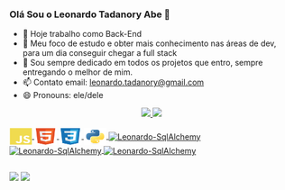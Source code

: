 ### Olá Sou o Leonardo Tadanory Abe 👋


- 🔭 Hoje trabalho como Back-End
- 🌱 Meu foco de estudo e obter mais conhecimento nas áreas de dev, para um dia conseguir chegar a full stack
- 💬 Sou sempre dedicado em todos os projetos que entro, sempre entregando o melhor de mim.
- 📫 Contato email: leonardo.tadanory@gmail.com
- 😄 Pronouns: ele/dele

<div align="center">
  <a href="https://github.com/leonardo-abe">
  <img height="150em" src="https://github-readme-stats.vercel.app/api?username=leonardo-abe&show_icons=true&theme=highcontrast&include_all_commits=true&count_private=true"/>
  <img height="150em" src="https://github-readme-stats.vercel.app/api/top-langs/?username=leonardo-abe&layout=compact&langs_count=7&theme=highcontrast"/>
</div>

  <div style="display: inline_block"><br>
  <img align="center" alt="Leonardo-Js" height="30" width="40" src="https://raw.githubusercontent.com/devicons/devicon/master/icons/javascript/javascript-plain.svg">
  <img align="center" alt="Leonardo-HTML" height="30" width="40" src="https://raw.githubusercontent.com/devicons/devicon/master/icons/html5/html5-original.svg">
  <img align="center" alt="Leonardo-CSS" height="30" width="40" src="https://raw.githubusercontent.com/devicons/devicon/master/icons/css3/css3-original.svg">
  <img align="center" alt="Leonardo-Python" height="30" width="40" src="https://raw.githubusercontent.com/devicons/devicon/master/icons/python/python-original.svg">
  <img align="center" alt="Leonardo-SqlAlchemy" width="80" src="https://cdn.jsdelivr.net/gh/devicons/devicon/icons/sqlalchemy/sqlalchemy-original-wordmark.svg"/>
  <img align="center" alt="Leonardo-SqlAlchemy" width="80" src="https://cdn.jsdelivr.net/gh/devicons/devicon/icons/oracle/oracle-original.svg" />
  <img align="center" alt="Leonardo-SqlAlchemy" width="80" src="https://cdn.jsdelivr.net/gh/devicons/devicon/icons/mysql/mysql-original-wordmark.svg" />

</div>
  
  ##
 
<div> 
  <a href = "mailto:leonardo.tadanory@gmail.com"><img src="https://img.shields.io/badge/Gmail-D14836?style=for-the-badge&logo=gmail&logoColor=white" target="_blank"></a>
  <a href="https://www.linkedin.com/in/leonardotadanoryabe/" target="_blank"><img src="https://img.shields.io/badge/-LinkedIn-%230077B5?style=for-the-badge&logo=linkedin&logoColor=white" target="_blank"></a> 
 
</div>
